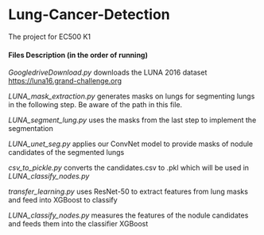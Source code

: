 # Lung-Cancer-Detection
The project for EC500 K1

#### Files Description (in the order of running)

*GoogledriveDownload.py* downloads the LUNA 2016 dataset https://luna16.grand-challenge.org

*LUNA_mask_extraction.py* generates masks on lungs for segmenting lungs in the following step. Be aware of the path in this file.

*LUNA_segment_lung.py* uses the masks from the last step to implement the segmentation

*LUNA_unet_seg.py* applies our ConvNet model to provide masks of nodule candidates of the segmented lungs

*csv_to_pickle.py* converts the candidates.csv to .pkl which will be used in *LUNA_classify_nodes.py*

*transfer_learning.py* uses ResNet-50 to extract features from lung masks and feed into XGBoost to classify

*LUNA_classify_nodes.py* measures the features of the nodule candidates and feeds them into the classifier XGBoost




